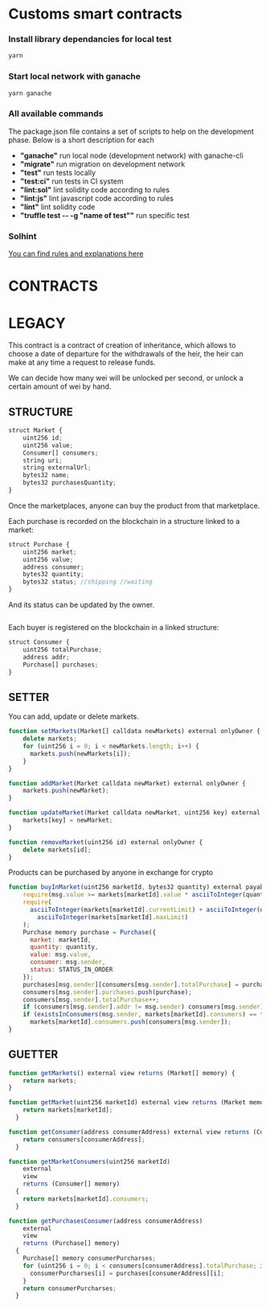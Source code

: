 # Customs smart contracts

### Install library dependancies for local test

```bash
yarn
```

### Start local network with ganache

```bash
yarn ganache
```

### All available commands

The package.json file contains a set of scripts to help on the development phase. Below is a short description for each

- **"ganache"** run local node (development network) with ganache-cli
- **"migrate"** run migration on development network
- **"test"** run tests locally
- **"test:ci"** run tests in CI system
- **"lint:sol"** lint solidity code according to rules
- **"lint:js"** lint javascript code according to rules
- **"lint"** lint solidity code
- **"truffle test -- -g "name of test""** run specific test

### Solhint

[You can find rules and explanations here](https://github.com/protofire/solhint/blob/master/docs/rules.md)

# CONTRACTS

# LEGACY

This contract is a contract of creation of inheritance, which allows to choose a date of departure for the withdrawals of the heir, the heir can make at any time a request to release funds.

We can decide how many wei will be unlocked per second, or unlock a certain amount of wei by hand.


## STRUCTURE
```javascript
struct Market {
    uint256 id;
    uint256 value;
    Consumer[] consumers;
    string uri;
    string externalUrl;
    bytes32 name;
    bytes32 purchasesQuantity;
}
```

Once the marketplaces, anyone can buy the product from that marketplace.

Each purchase is recorded on the blockchain in a structure linked to a market:

```javascript
struct Purchase {
    uint256 market;
    uint256 value;
    address consumer;
    bytes32 quantity;
    bytes32 status; //shipping //waiting
}
```

And its status can be updated by the owner.

```javascript

```

Each buyer is registered on the blockchain in a linked structure:

```javascript
struct Consumer {
    uint256 totalPurchase;
    address addr;
    Purchase[] purchases;
}
```

## SETTER

You can add, update or delete markets.

```javascript
function setMarkets(Market[] calldata newMarkets) external onlyOwner {
    delete markets;
    for (uint256 i = 0; i < newMarkets.length; i++) {
      markets.push(newMarkets[i]);
    }
}
```

```javascript
function addMarket(Market calldata newMarket) external onlyOwner {
    markets.push(newMarket);
}
```

```javascript
function updateMarket(Market calldata newMarket, uint256 key) external onlyOwner {
    markets[key] = newMarket;
}
```

```javascript
function removeMarket(uint256 id) external onlyOwner {
    delete markets[id];
}
```

Products can be purchased by anyone in exchange for crypto

```javascript
function buyInMarket(uint256 marketId, bytes32 quantity) external payable {
    require(msg.value >= markets[marketId].value * asciiToInteger(quantity));
    require(
      asciiToInteger(markets[marketId].currentLimit) + asciiToInteger(quantity) <
        asciiToInteger(markets[marketId].maxLimit)
    );
    Purchase memory purchase = Purchase({
      market: marketId,
      quantity: quantity,
      value: msg.value,
      consumer: msg.sender,
      status: STATUS_IN_ORDER
    });
    purchases[msg.sender][consumers[msg.sender].totalPurchase] = purchase;
    consumers[msg.sender].purchases.push(purchase);
    consumers[msg.sender].totalPurchase++;
    if (consumers[msg.sender].addr != msg.sender) consumers[msg.sender].addr = msg.sender;
    if (existsInConsumers(msg.sender, markets[marketId].consumers) == false)
      markets[marketId].consumers.push(consumers[msg.sender]);
}
```

## GUETTER

```javascript
function getMarkets() external view returns (Market[] memory) {
    return markets;
}
```

```javascript
function getMarket(uint256 marketId) external view returns (Market memory) {
    return markets[marketId];
  }
```

```javascript
function getConsumer(address consumerAddress) external view returns (Consumer memory) {
    return consumers[consumerAddress];
  }
```

```javascript
function getMarketConsumers(uint256 marketId)
    external
    view
    returns (Consumer[] memory)
  {
    return markets[marketId].consumers;
  }
```

```javascript
function getPurchasesConsumer(address consumerAddress)
    external
    view
    returns (Purchase[] memory)
  {
    Purchase[] memory consumerPurcharses;
    for (uint256 i = 0; i < consumers[consumerAddress].totalPurchase; i++) {
      consumerPurcharses[i] = purchases[consumerAddress][i];
    }
    return consumerPurcharses;
  }
```
